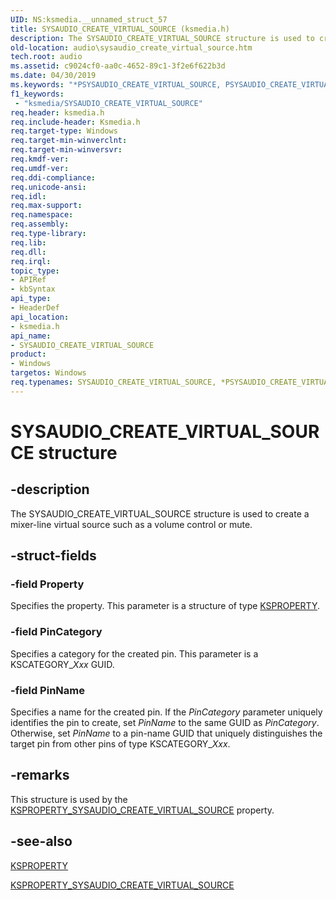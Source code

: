 ```yaml
---
UID: NS:ksmedia.__unnamed_struct_57
title: SYSAUDIO_CREATE_VIRTUAL_SOURCE (ksmedia.h)
description: The SYSAUDIO_CREATE_VIRTUAL_SOURCE structure is used to create a mixer-line virtual source such as a volume control or mute.
old-location: audio\sysaudio_create_virtual_source.htm
tech.root: audio
ms.assetid: c9024cf0-aa0c-4652-89c1-3f2e6f622b3d
ms.date: 04/30/2019
ms.keywords: "*PSYSAUDIO_CREATE_VIRTUAL_SOURCE, PSYSAUDIO_CREATE_VIRTUAL_SOURCE, PSYSAUDIO_CREATE_VIRTUAL_SOURCE structure pointer [Audio Devices], SYSAUDIO_CREATE_VIRTUAL_SOURCE, SYSAUDIO_CREATE_VIRTUAL_SOURCE structure [Audio Devices], aud-prop_b5e1f1ed-6007-4f2a-89eb-dcabeb0777e6.xml, audio.sysaudio_create_virtual_source, ksmedia/PSYSAUDIO_CREATE_VIRTUAL_SOURCE, ksmedia/SYSAUDIO_CREATE_VIRTUAL_SOURCE"
f1_keywords:
 - "ksmedia/SYSAUDIO_CREATE_VIRTUAL_SOURCE"
req.header: ksmedia.h
req.include-header: Ksmedia.h
req.target-type: Windows
req.target-min-winverclnt: 
req.target-min-winversvr: 
req.kmdf-ver: 
req.umdf-ver: 
req.ddi-compliance: 
req.unicode-ansi: 
req.idl: 
req.max-support: 
req.namespace: 
req.assembly: 
req.type-library: 
req.lib: 
req.dll: 
req.irql: 
topic_type:
- APIRef
- kbSyntax
api_type:
- HeaderDef
api_location:
- ksmedia.h
api_name:
- SYSAUDIO_CREATE_VIRTUAL_SOURCE
product:
- Windows
targetos: Windows
req.typenames: SYSAUDIO_CREATE_VIRTUAL_SOURCE, *PSYSAUDIO_CREATE_VIRTUAL_SOURCE
---
```


# SYSAUDIO_CREATE_VIRTUAL_SOURCE structure


## -description


The SYSAUDIO_CREATE_VIRTUAL_SOURCE structure is used to create a mixer-line virtual source such as a volume control or mute.


## -struct-fields




### -field Property

Specifies the property. This parameter is a structure of type <a href="https://docs.microsoft.com/previous-versions/ff564262(v=vs.85)">KSPROPERTY</a>.


### -field PinCategory

Specifies a category for the created pin. This parameter is a KSCATEGORY_<i>Xxx</i> GUID.


### -field PinName

Specifies a name for the created pin. If the <i>PinCategory</i> parameter uniquely identifies the pin to create, set <i>PinName</i> to the same GUID as <i>PinCategory</i>. Otherwise, set <i>PinName</i> to a pin-name GUID that uniquely distinguishes the target pin from other pins of type KSCATEGORY_<i>Xxx</i>.


## -remarks



This structure is used by the <a href="https://docs.microsoft.com/windows-hardware/drivers/audio/ksproperty-sysaudio-create-virtual-source">KSPROPERTY_SYSAUDIO_CREATE_VIRTUAL_SOURCE</a> property.




## -see-also




<a href="https://docs.microsoft.com/previous-versions/ff564262(v=vs.85)">KSPROPERTY</a>



<a href="https://docs.microsoft.com/windows-hardware/drivers/audio/ksproperty-sysaudio-create-virtual-source">KSPROPERTY_SYSAUDIO_CREATE_VIRTUAL_SOURCE</a>
 

 

